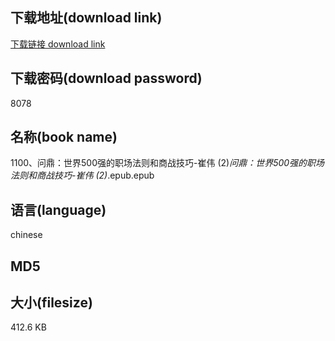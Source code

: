 ## 下载地址(download link)
[下载链接 download link](https://tutu365.netlify.app/?s=1100%E3%80%81%E9%97%AE%E9%BC%8E%EF%BC%9A%E4%B8%96%E7%95%8C500%E5%BC%BA%E7%9A%84%E8%81%8C%E5%9C%BA%E6%B3%95%E5%88%99%E5%92%8C%E5%95%86%E6%88%98%E6%8A%80%E5%B7%A7-%E5%B4%94%E4%BC%9F+%282%29_%E9%97%AE%E9%BC%8E%EF%BC%9A%E4%B8%96%E7%95%8C500%E5%BC%BA%E7%9A%84%E8%81%8C%E5%9C%BA%E6%B3%95%E5%88%99%E5%92%8C%E5%95%86%E6%88%98%E6%8A%80%E5%B7%A7-%E5%B4%94%E4%BC%9F+%282%29_.epub)

## 下载密码(download password)
8078

## 名称(book name)
1100、问鼎：世界500强的职场法则和商战技巧-崔伟 (2)_问鼎：世界500强的职场法则和商战技巧-崔伟 (2)_.epub.epub

## 语言(language)
chinese

## MD5


## 大小(filesize)
412.6 KB

